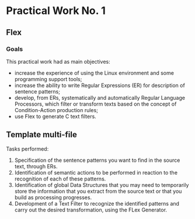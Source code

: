 # Practical Work No. 1
## Flex

### Goals
This practical work had as main objectives:
* increase the experience of using the Linux environment and some programming support tools;
* increase the ability to write Regular Expressions (ER) for description of sentence patterns;
* develop, from ERs, systematically and automatically Regular Language Processors, which filter or transform texts based on the concept of Condition-Action production rules;
* use Flex to generate C text filters.

## Template multi-file
Tasks performed:
1. Specification of the sentence patterns you want to find in the source text, through ERs.
2. Identification of semantic actions to be performed in reaction to the recognition of each of these patterns.
3. Identification of global Data Structures that you may need to temporarily store the information that you extract from the source text or that you build as processing progresses.
4. Development of a Text Filter to recognize the identified patterns and carry out the desired transformation, using the FLex Generator.